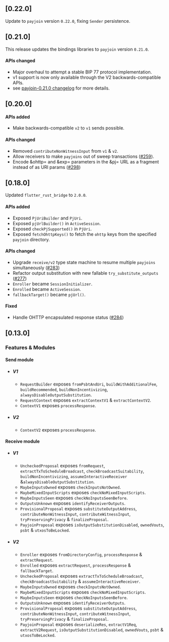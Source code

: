 ## [0.22.0]

Update to `payjoin` version `0.22.0`, fixing `Sender` persistence.

## [0.21.0]
This release updates the bindings libraries to `payjoin` version `0.21.0`.

#### APIs changed
- Major overhaul to attempt a stable BIP 77 protocol implementation.
- v1 support is now only available through the V2 backwards-compatible APIs.
- see [payjoin-0.21.0 changelog](https://github.com/payjoin/rust-payjoin/blob/master/payjoin/CHANGELOG.md#0210) for more details.

## [0.20.0]
#### APIs added
- Make backwards-compatible `v2` to `v1` sends possible.
#### APIs changed
- Removed `contributeNonWitnessInput`  from `v1` & `v2`.
- Allow receivers to make `payjoins` out of sweep transactions ([#259](https://github.com/payjoin/rust-payjoin/pull/259)).
- Encode &ohttp= and &exp= parameters in the &pj= URL as a fragment instead of as URI params ([#298](https://github.com/payjoin/rust-payjoin/pull/298))

## [0.18.0]
Updated `flutter_rust_bridge` to `2.0.0`.
#### APIs added
- Exposed `PjUriBuilder` and `PjUri`.
- Exposed `pjUrlBuilder()` in `ActiveSession`.
- Exposed `checkPjSupported()` in `PjUri`.
- Exposed `fetchOhttpKeys()` to fetch the `ohttp` keys from the specified `payjoin` directory.
#### APIs changed
- Upgrade `receive/v2` type state machine to resume multiple `payjoins` simultaneously ([#283](https://github.com/payjoin/rust-payjoin/pull/283))
- Refactor output substitution with new fallable `try_substitute_outputs` ([#277](https://github.com/payjoin/rust-payjoin/pull/277))
- `Enroller` became `SessionInitializer`.
- `Enrolled` became `ActiveSession`.
- `fallbackTarget()` became `pjUrl()`.

#### Fixed
- Handle OHTTP encapsulated response status ([#284](https://github.com/payjoin/rust-payjoin/pull/284))

## [0.13.0]
### Features & Modules
#### Send module
- #####  V1
    - `RequestBuilder` exposes `fromPsbtAndUri`, `buildWithAdditionalFee`, `buildRecommended`, `buildNonIncentivizing`, `alwaysDisableOutputSubstitution`.
    - `RequestContext` exposes `extractContextV1` & `extractContextV2`.
    - `ContextV1` exposes `processResponse`.
- ##### V2 
    - `ContextV2` exposes `processResponse`.
#### Receive module
- #####  V1
    - `UncheckedProposal` exposes `fromRequest`, `extractTxToScheduleBroadcast`, `checkBroadcastSuitability`, `buildNonIncentivizing`, 
        `assumeInteractiveReceiver` &`alwaysDisableOutputSubstitution`.
    - `MaybeInputsOwned` exposes `checkInputsNotOwned`.    
    - `MaybeMixedInputScripts` exposes `checkNoMixedInputScripts`.    
    - `MaybeInputsSeen` exposes `checkNoInputsSeenBefore`.   
    - `OutputsUnknown` exposes `identifyReceiverOutputs`.   
    - `ProvisionalProposal` exposes `substituteOutputAddress`, `contributeNonWitnessInput`, `contributeWitnessInput`, `tryPreservingPrivacy` & 
        `finalizeProposal`.
    - `PayjoinProposal` exposes `isOutputSubstitutionDisabled`, `ownedVouts`, `psbt` & `utxosToBeLocked`.   
- ##### V2 
    - `Enroller` exposes `fromDirectoryConfig`, `processResponse` & `extractRequest`.
    - `Enrolled` exposes `extractRequest`, `processResponse` & `fallbackTarget`.
    - `UncheckedProposal` exposes  `extractTxToScheduleBroadcast`, `checkBroadcastSuitability` & `assumeInteractiveReceiver`.
    - `MaybeInputsOwned` exposes `checkInputsNotOwned`.    
    - `MaybeMixedInputScripts` exposes `checkNoMixedInputScripts`.    
    - `MaybeInputsSeen` exposes `checkNoInputsSeenBefore`.   
    - `OutputsUnknown` exposes `identifyReceiverOutputs`.   
    - `ProvisionalProposal` exposes `substituteOutputAddress`, `contributeNonWitnessInput`, `contributeWitnessInput`, `tryPreservingPrivacy` & 
        `finalizeProposal`.
    - `PayjoinProposal` exposes `deserializeRes`, `extractV1Req`, `extractV2Request`, `isOutputSubstitutionDisabled`, `ownedVouts`, `psbt` &
        `utxosToBeLocked`.